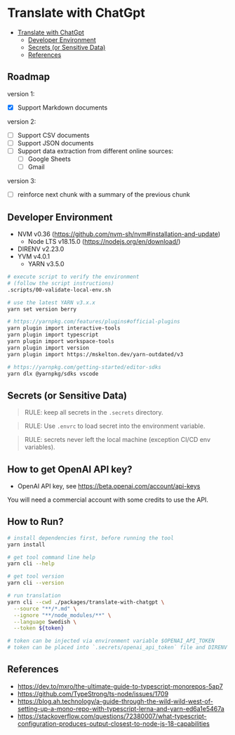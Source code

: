 # Translate with ChatGpt

- [Translate with ChatGpt](#translate-with-chatgpt)
  - [Developer Environment](#developer-environment)
  - [Secrets (or Sensitive Data)](#secrets-or-sensitive-data)
  - [References](#references)

## Roadmap

version 1:

- [x] Support Markdown documents

version 2:

- [ ] Support CSV documents
- [ ] Support JSON documents
- [ ] Support data extraction from different online sources:
  - [ ] Google Sheets
  - [ ] Gmail

version 3:

- [ ] reinforce next chunk with a summary of the previous chunk

## Developer Environment

- NVM v0.36 (https://github.com/nvm-sh/nvm#installation-and-update)
  - Node LTS v18.15.0 (https://nodejs.org/en/download/)
- DIRENV v2.23.0
- YVM v4.0.1
  - YARN v3.5.0

```bash
# execute script to verify the environment
# (follow the script instructions)
.scripts/00-validate-local-env.sh

# use the latest YARN v3.x.x
yarn set version berry

# https://yarnpkg.com/features/plugins#official-plugins
yarn plugin import interactive-tools
yarn plugin import typescript
yarn plugin import workspace-tools
yarn plugin import version
yarn plugin import https://mskelton.dev/yarn-outdated/v3

# https://yarnpkg.com/getting-started/editor-sdks
yarn dlx @yarnpkg/sdks vscode
```

## Secrets (or Sensitive Data)

> RULE: keep all secrets in the `.secrets` directory.

> RULE: Use `.envrc` to load secret into the environment variable.

> RULE: secrets never left the local machine (exception CI/CD env variables).

## How to get OpenAI API key?

- OpenAI API key, see https://beta.openai.com/account/api-keys

You will need a commercial account with some credits to use the API.

## How to Run?

```bash
# install dependencies first, before running the tool
yarn install

# get tool command line help
yarn cli --help

# get tool version
yarn cli --version

# run translation
yarn cli --cwd ./packages/translate-with-chatgpt \
  --source "**/*.md" \
  --ignore "**/node_modules/**" \
  --language Swedish \
  --token ${token}

# token can be injected via environment variable $OPENAI_API_TOKEN
# token can be placed into `.secrets/openai_api_token` file and DIRENV will load it
```

## References

- https://dev.to/mxro/the-ultimate-guide-to-typescript-monorepos-5ap7
- https://github.com/TypeStrong/ts-node/issues/1709
- https://blog.ah.technology/a-guide-through-the-wild-wild-west-of-setting-up-a-mono-repo-with-typescript-lerna-and-yarn-ed6a1e5467a
- https://stackoverflow.com/questions/72380007/what-typescript-configuration-produces-output-closest-to-node-js-18-capabilities
